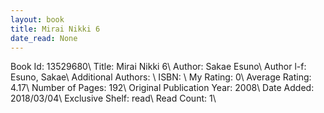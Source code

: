 ```yaml
---
layout: book
title: Mirai Nikki 6
date_read: None
---
```


Book Id: 13529680\ 
Title: Mirai Nikki 6\ 
Author: Sakae Esuno\ 
Author l-f: Esuno, Sakae\ 
Additional Authors: \ 
ISBN: \ 
My Rating: 0\ 
Average Rating: 4.17\ 
Number of Pages: 192\ 
Original Publication Year: 2008\ 
Date Added: 2018/03/04\ 
Exclusive Shelf: read\ 
Read Count: 1\ 

